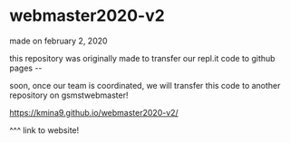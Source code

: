 # webmaster2020-v2
made on february 2, 2020

this repository was originally made to transfer our repl.it code to github pages --




soon, once our team is coordinated, we will transfer this code to another repository on gsmstwebmaster!


https://kmina9.github.io/webmaster2020-v2/


^^^ link to website!
